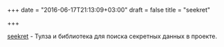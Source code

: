 +++
date = "2016-06-17T21:13:09+03:00"
draft = false
title = "seekret"

+++

<p><a href="https://github.com/apuigsech/seekret">seekret</a>&nbsp;- Тулза и библиотека для поиска секретных данных в проекте.</p>

